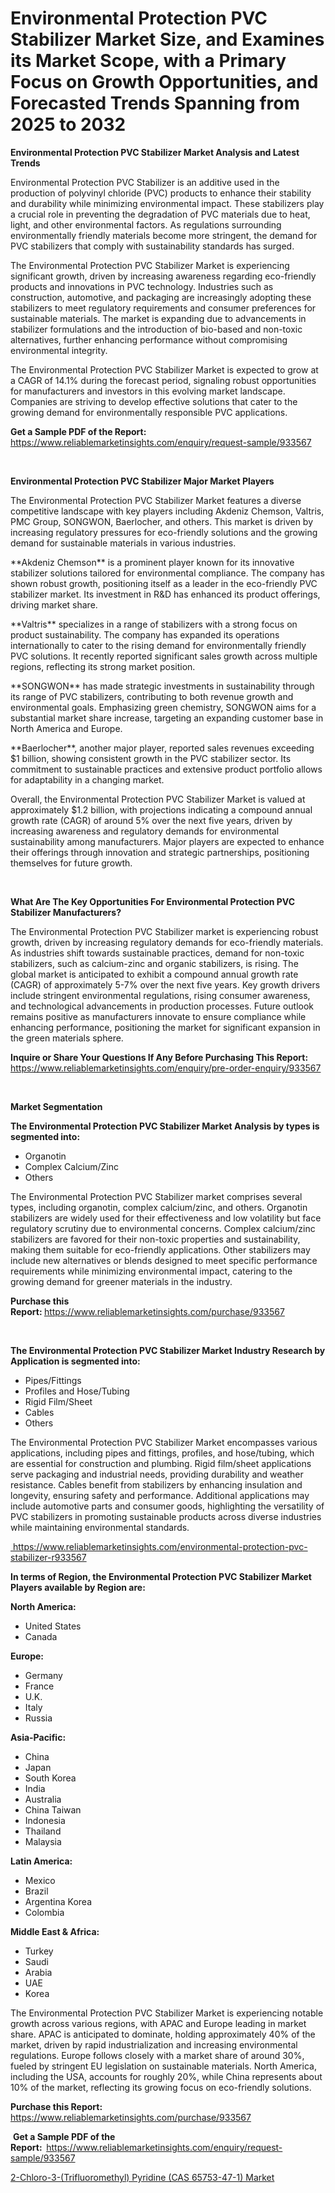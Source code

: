 <p><h1>Environmental Protection PVC Stabilizer Market Size, and Examines its Market Scope, with a Primary Focus on Growth Opportunities, and Forecasted Trends Spanning from 2025 to 2032</h1></p><p><strong>Environmental Protection PVC Stabilizer Market Analysis and Latest Trends</strong></p>
<p><p>Environmental Protection PVC Stabilizer is an additive used in the production of polyvinyl chloride (PVC) products to enhance their stability and durability while minimizing environmental impact. These stabilizers play a crucial role in preventing the degradation of PVC materials due to heat, light, and other environmental factors. As regulations surrounding environmentally friendly materials become more stringent, the demand for PVC stabilizers that comply with sustainability standards has surged.</p><p>The Environmental Protection PVC Stabilizer Market is experiencing significant growth, driven by increasing awareness regarding eco-friendly products and innovations in PVC technology. Industries such as construction, automotive, and packaging are increasingly adopting these stabilizers to meet regulatory requirements and consumer preferences for sustainable materials. The market is expanding due to advancements in stabilizer formulations and the introduction of bio-based and non-toxic alternatives, further enhancing performance without compromising environmental integrity. </p><p>The Environmental Protection PVC Stabilizer Market is expected to grow at a CAGR of 14.1% during the forecast period, signaling robust opportunities for manufacturers and investors in this evolving market landscape. Companies are striving to develop effective solutions that cater to the growing demand for environmentally responsible PVC applications.</p></p>
<p><strong>Get a Sample PDF of the Report:&nbsp;</strong> <a href="https://www.reliablemarketinsights.com/enquiry/request-sample/933567?utm_campaign=3005&utm_medium=2&utm_source=Github&utm_content=ia&utm_term=02042025&utm_id=environmental-protection-pvc-stabilizer">https://www.reliablemarketinsights.com/enquiry/request-sample/933567</a></p>
<p>&nbsp;</p>
<p><strong>Environmental Protection PVC Stabilizer Major Market Players</strong></p>
<p><p>The Environmental Protection PVC Stabilizer Market features a diverse competitive landscape with key players including Akdeniz Chemson, Valtris, PMC Group, SONGWON, Baerlocher, and others. This market is driven by increasing regulatory pressures for eco-friendly solutions and the growing demand for sustainable materials in various industries.</p><p>**Akdeniz Chemson** is a prominent player known for its innovative stabilizer solutions tailored for environmental compliance. The company has shown robust growth, positioning itself as a leader in the eco-friendly PVC stabilizer market. Its investment in R&D has enhanced its product offerings, driving market share.</p><p>**Valtris** specializes in a range of stabilizers with a strong focus on product sustainability. The company has expanded its operations internationally to cater to the rising demand for environmentally friendly PVC solutions. It recently reported significant sales growth across multiple regions, reflecting its strong market position.</p><p>**SONGWON** has made strategic investments in sustainability through its range of PVC stabilizers, contributing to both revenue growth and environmental goals. Emphasizing green chemistry, SONGWON aims for a substantial market share increase, targeting an expanding customer base in North America and Europe.</p><p>**Baerlocher**, another major player, reported sales revenues exceeding $1 billion, showing consistent growth in the PVC stabilizer sector. Its commitment to sustainable practices and extensive product portfolio allows for adaptability in a changing market.</p><p>Overall, the Environmental Protection PVC Stabilizer Market is valued at approximately $1.2 billion, with projections indicating a compound annual growth rate (CAGR) of around 5% over the next five years, driven by increasing awareness and regulatory demands for environmental sustainability among manufacturers. Major players are expected to enhance their offerings through innovation and strategic partnerships, positioning themselves for future growth.</p></p>
<p>&nbsp;</p>
<p><strong>What Are The Key Opportunities For Environmental Protection PVC Stabilizer Manufacturers?</strong></p>
<p><p>The Environmental Protection PVC Stabilizer market is experiencing robust growth, driven by increasing regulatory demands for eco-friendly materials. As industries shift towards sustainable practices, demand for non-toxic stabilizers, such as calcium-zinc and organic stabilizers, is rising. The global market is anticipated to exhibit a compound annual growth rate (CAGR) of approximately 5-7% over the next five years. Key growth drivers include stringent environmental regulations, rising consumer awareness, and technological advancements in production processes. Future outlook remains positive as manufacturers innovate to ensure compliance while enhancing performance, positioning the market for significant expansion in the green materials sphere.</p></p>
<p><strong>Inquire or Share Your Questions If Any Before Purchasing This Report:</strong> <a href="https://www.reliablemarketinsights.com/enquiry/pre-order-enquiry/933567?utm_campaign=3005&utm_medium=2&utm_source=Github&utm_content=ia&utm_term=02042025&utm_id=environmental-protection-pvc-stabilizer">https://www.reliablemarketinsights.com/enquiry/pre-order-enquiry/933567</a></p>
<p>&nbsp;</p>
<p><strong>Market Segmentation</strong></p>
<p><strong>The Environmental Protection PVC Stabilizer Market Analysis by types is segmented into:</strong></p>
<p><ul><li>Organotin</li><li>Complex Calcium/Zinc</li><li>Others</li></ul></p>
<p><p>The Environmental Protection PVC Stabilizer market comprises several types, including organotin, complex calcium/zinc, and others. Organotin stabilizers are widely used for their effectiveness and low volatility but face regulatory scrutiny due to environmental concerns. Complex calcium/zinc stabilizers are favored for their non-toxic properties and sustainability, making them suitable for eco-friendly applications. Other stabilizers may include new alternatives or blends designed to meet specific performance requirements while minimizing environmental impact, catering to the growing demand for greener materials in the industry.</p></p>
<p><strong>Purchase this Report:&nbsp;</strong><a href="https://www.reliablemarketinsights.com/purchase/933567?utm_campaign=3005&utm_medium=2&utm_source=Github&utm_content=ia&utm_term=02042025&utm_id=environmental-protection-pvc-stabilizer">https://www.reliablemarketinsights.com/purchase/933567</a></p>
<p>&nbsp;</p>
<p><strong>The Environmental Protection PVC Stabilizer Market Industry Research by Application is segmented into:</strong></p>
<p><ul><li>Pipes/Fittings</li><li>Profiles and Hose/Tubing</li><li>Rigid Film/Sheet</li><li>Cables</li><li>Others</li></ul></p>
<p><p>The Environmental Protection PVC Stabilizer Market encompasses various applications, including pipes and fittings, profiles, and hose/tubing, which are essential for construction and plumbing. Rigid film/sheet applications serve packaging and industrial needs, providing durability and weather resistance. Cables benefit from stabilizers by enhancing insulation and longevity, ensuring safety and performance. Additional applications may include automotive parts and consumer goods, highlighting the versatility of PVC stabilizers in promoting sustainable products across diverse industries while maintaining environmental standards.</p></p>
<p><a href="https://www.reliablemarketinsights.com/environmental-protection-pvc-stabilizer-r933567?utm_campaign=3005&utm_medium=2&utm_source=Github&utm_content=ia&utm_term=02042025&utm_id=environmental-protection-pvc-stabilizer">&nbsp;https://www.reliablemarketinsights.com/environmental-protection-pvc-stabilizer-r933567</a></p>
<p><strong>In terms of Region, the Environmental Protection PVC Stabilizer Market Players available by Region are:</strong></p>
<p>
    <p> <strong> North America: </strong>
        <ul>
            <li>United States</li>
            <li>Canada</li>
        </ul>
        </p> 
    <p> <strong> Europe: </strong>
        <ul>
            <li>Germany</li>
            <li>France</li>
            <li>U.K.</li>
            <li>Italy</li>
            <li>Russia</li>
        </ul>
        </p> 
    <p> <strong> Asia-Pacific: </strong>
        <ul>
            <li>China</li>
            <li>Japan</li>
            <li>South Korea</li>
            <li>India</li>
            <li>Australia</li>
            <li>China Taiwan</li>
            <li>Indonesia</li>
            <li>Thailand</li>
            <li>Malaysia</li>
        </ul>
        </p> 
    <p> <strong> Latin America: </strong>
        <ul>
            <li>Mexico</li>
            <li>Brazil</li>
            <li>Argentina Korea</li>
            <li>Colombia</li>
        </ul>
        </p> 
    <p> <strong> Middle East & Africa: </strong>
        <ul>
            <li>Turkey</li>
            <li>Saudi</li>
            <li>Arabia</li>
            <li>UAE</li>
            <li>Korea</li>
        </ul>
    </p>
    </p>
<p><p>The Environmental Protection PVC Stabilizer Market is experiencing notable growth across various regions, with APAC and Europe leading in market share. APAC is anticipated to dominate, holding approximately 40% of the market, driven by rapid industrialization and increasing environmental regulations. Europe follows closely with a market share of around 30%, fueled by stringent EU legislation on sustainable materials. North America, including the USA, accounts for roughly 20%, while China represents about 10% of the market, reflecting its growing focus on eco-friendly solutions.</p></p>
<p><strong>Purchase this Report: </strong><a href="https://www.reliablemarketinsights.com/purchase/933567?utm_campaign=3005&utm_medium=2&utm_source=Github&utm_content=ia&utm_term=02042025&utm_id=environmental-protection-pvc-stabilizer">https://www.reliablemarketinsights.com/purchase/933567</a></p>
<p>&nbsp;<strong>Get a Sample PDF of the Report:&nbsp;&nbsp;</strong><a href="https://www.reliablemarketinsights.com/enquiry/request-sample/933567?utm_campaign=3005&utm_medium=2&utm_source=Github&utm_content=ia&utm_term=02042025&utm_id=environmental-protection-pvc-stabilizer">https://www.reliablemarketinsights.com/enquiry/request-sample/933567</a></p>
<p><strong></strong></p>
<p><p><a href="https://github.com/deyniphytic/Market-Research-Report-List-1/blob/main/2-chloro-3-trifluoromethyl-pyridine-cas-65753-47-1-market.md?utm_campaign=3005&utm_medium=2&utm_source=Github&utm_content=ia&utm_term=02042025&utm_id=environmental-protection-pvc-stabilizer">2-Chloro-3-(Trifluoromethyl) Pyridine (CAS 65753-47-1) Market</a></p></p>